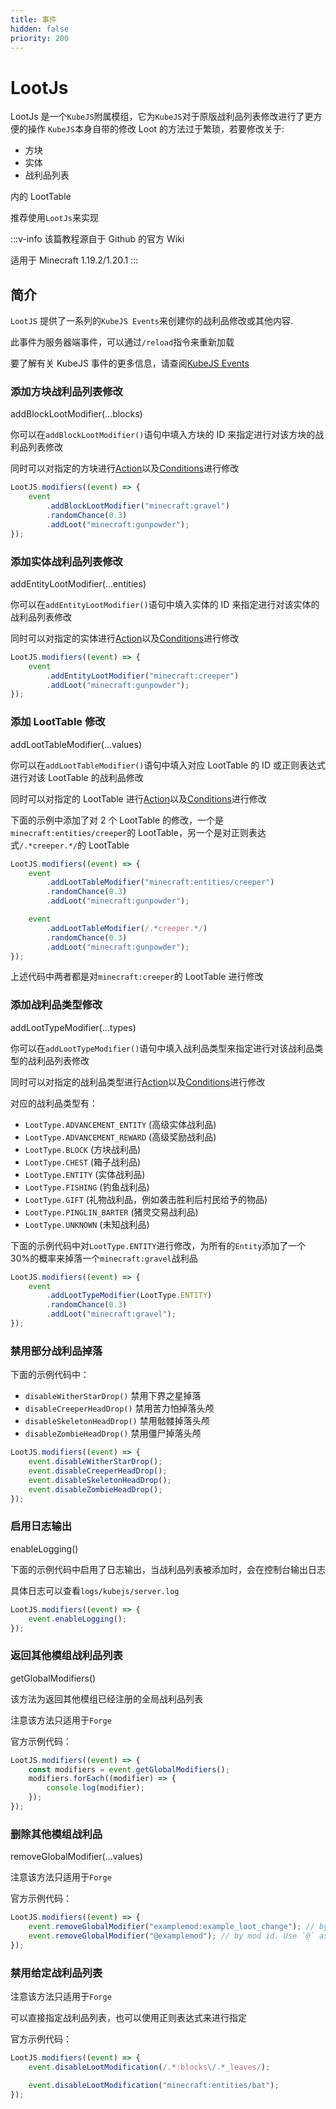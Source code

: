 ```yaml
---
title: 事件
hidden: false
priority: 200
---
```

# LootJs

LootJs 是一个`KubeJS`附属模组，它为`KubeJS`对于原版战利品列表修改进行了更方便的操作
`KubeJS`本身自带的修改 Loot 的方法过于繁琐，若要修改关于:

-   方块
-   实体
-   战利品列表

内的 LootTable

推荐使用`LootJs`来实现

:::v-info
该篇教程源自于 Github 的官方 Wiki

适用于 Minecraft 1.19.2/1.20.1
:::

## 简介

`LootJS` 提供了一系列的`KubeJS Events`来创建你的战利品修改或其他内容.

此事件为服务器端事件，可以通过`/reload`指令来重新加载

要了解有关 KubeJS 事件的更多信息，请查阅[KubeJS Events](https://kubejs.com/)

### 添加方块战利品列表修改

addBlockLootModifier(...blocks)

你可以在`addBlockLootModifier()`语句中填入方块的 ID 来指定进行对该方块的战利品列表修改

同时可以对指定的方块进行[Action](LootJs.md)以及[Conditions](Conditions.md)进行修改

```js
LootJS.modifiers((event) => {
    event
        .addBlockLootModifier("minecraft:gravel")
        .randomChance(0.3)
        .addLoot("minecraft:gunpowder");
});
```

### 添加实体战利品列表修改

addEntityLootModifier(...entities)

你可以在`addEntityLootModifier()`语句中填入实体的 ID 来指定进行对该实体的战利品列表修改

同时可以对指定的实体进行[Action](LootJs.md)以及[Conditions](Conditions.md)进行修改

```js
LootJS.modifiers((event) => {
    event
        .addEntityLootModifier("minecraft:creeper")
        .addLoot("minecraft:gunpowder");
});
```

### 添加 LootTable 修改

addLootTableModifier(...values)

你可以在`addLootTableModifier()`语句中填入对应 LootTable 的 ID 或正则表达式进行对该 LootTable 的战利品修改

同时可以对指定的 LootTable 进行[Action](LootJs.md)以及[Conditions](Conditions.md)进行修改

下面的示例中添加了对 2 个 LootTable 的修改，一个是`minecraft:entities/creeper`的 LootTable，另一个是对正则表达式`/.*creeper.*/`的 LootTable

```js
LootJS.modifiers((event) => {
    event
        .addLootTableModifier("minecraft:entities/creeper")
        .randomChance(0.3)
        .addLoot("minecraft:gunpowder");

    event
        .addLootTableModifier(/.*creeper.*/)
        .randomChance(0.3)
        .addLoot("minecraft:gunpowder");
});
```

上述代码中两者都是对`minecraft:creeper`的 LootTable 进行修改

### 添加战利品类型修改

addLootTypeModifier(...types)

你可以在`addLootTypeModifier()`语句中填入战利品类型来指定进行对该战利品类型的战利品列表修改

同时可以对指定的战利品类型进行[Action](LootJs.md)以及[Conditions](Conditions.md)进行修改

对应的战利品类型有：

-   `LootType.ADVANCEMENT_ENTITY` (高级实体战利品)
-   `LootType.ADVANCEMENT_REWARD` (高级奖励战利品)
-   `LootType.BLOCK` (方块战利品)
-   `LootType.CHEST` (箱子战利品)
-   `LootType.ENTITY` (实体战利品)
-   `LootType.FISHING` (钓鱼战利品)
-   `LootType.GIFT` (礼物战利品，例如袭击胜利后村民给予的物品)
-   `LootType.PINGLIN_BARTER` (猪灵交易战利品)
-   `LootType.UNKNOWN` (未知战利品)

下面的示例代码中对`LootType.ENTITY`进行修改，为所有的`Entity`添加了一个 30%的概率来掉落一个`minecraft:gravel`战利品

```js
LootJS.modifiers((event) => {
    event
        .addLootTypeModifier(LootType.ENTITY)
        .randomChance(0.3)
        .addLoot("minecraft:gravel");
});
```

### 禁用部分战利品掉落

下面的示例代码中：

-   `disableWitherStarDrop()` 禁用下界之星掉落
-   `disableCreeperHeadDrop()` 禁用苦力怕掉落头颅
-   `disableSkeletonHeadDrop()` 禁用骷髅掉落头颅
-   `disableZombieHeadDrop()` 禁用僵尸掉落头颅

```js
LootJS.modifiers((event) => {
    event.disableWitherStarDrop();
    event.disableCreeperHeadDrop();
    event.disableSkeletonHeadDrop();
    event.disableZombieHeadDrop();
});
```

### 启用日志输出

enableLogging()

下面的示例代码中启用了日志输出，当战利品列表被添加时，会在控制台输出日志

具体日志可以查看`logs/kubejs/server.log`

```js
LootJS.modifiers((event) => {
    event.enableLogging();
});
```

### 返回其他模组战利品列表

getGlobalModifiers()

该方法为返回其他模组已经注册的全局战利品列表

注意该方法只适用于`Forge`

官方示例代码：

```js
LootJS.modifiers((event) => {
    const modifiers = event.getGlobalModifiers();
    modifiers.forEach((modifier) => {
        console.log(modifier);
    });
});
```

### 删除其他模组战利品

removeGlobalModifier(...values)

注意该方法只适用于`Forge`

官方示例代码：

```js
LootJS.modifiers((event) => {
    event.removeGlobalModifier("examplemod:example_loot_change"); // by location
    event.removeGlobalModifier("@examplemod"); // by mod id. Use `@` as prefix
});
```

### 禁用给定战利品列表

注意该方法只适用于`Forge`

可以直接指定战利品列表，也可以使用正则表达式来进行指定

官方示例代码：

```js
LootJS.modifiers((event) => {
    event.disableLootModification(/.*:blocks\/.*_leaves/);

    event.disableLootModification("minecraft:entities/bat");
});
```
